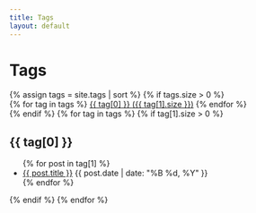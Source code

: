```yaml
---
title: Tags
layout: default
---
```


<!-- container removed, handled by layout -->
  <h1 class="main-title">Tags</h1>
  {% assign tags = site.tags | sort %}
  {% if tags.size > 0 %}
    <div class="tags-cloud">
      {% for tag in tags %}
        <a href="#{{ tag[0] | slugify }}" class="tag">{{ tag[0] }} <span class="tag-count">({{ tag[1].size }})</span></a>
      {% endfor %}
    </div>
  {% endif %}
  {% for tag in tags %}
    {% if tag[1].size > 0 %}
      <h2 id="{{ tag[0] | slugify }}">{{ tag[0] }}</h2>
      <ul>
        {% for post in tag[1] %}
          <li><a href="{{ post.url }}">{{ post.title }}</a> <span class="post-meta">{{ post.date | date: "%B %d, %Y" }}</span></li>
        {% endfor %}
      </ul>
    {% endif %}
  {% endfor %}
<!-- container removed, handled by layout -->

